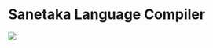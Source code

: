# Sanetaka Language Compiler

<img src="https://img.shields.io/badge/Cargo%20Version:%200.0.1-000000?&logo=Rust&logoColor=#FFFFFF" />
